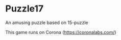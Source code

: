 # Puzzle17
An amusing puzzle based on 15-puzzle

This game runs on Corona (https://coronalabs.com/)
